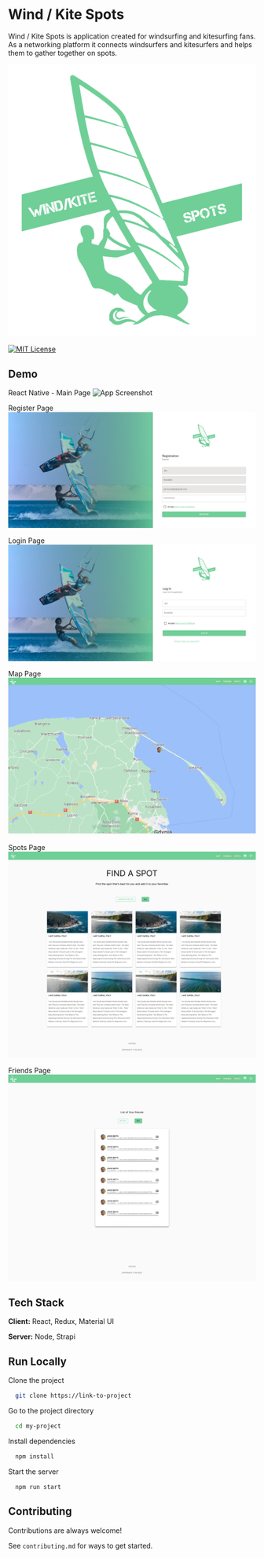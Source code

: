 # Wind / Kite Spots

Wind / Kite Spots is application created for windsurfing and kitesurfing fans. As a networking platform it connects windsurfers and kitesurfers and helps them to gather together on spots.

![Logo](https://github.com/Nowik434/Wind-Kite-Spots/blob/main/Concept/logo.png)

[![MIT License](https://img.shields.io/badge/License-MIT-green.svg)](https://choosealicense.com/licenses/mit/)

## Demo

React Native - Main Page
![App Screenshot](https://github.com/Nowik434/Wind-Kite-Spots/blob/main/Concept/iPhone%main%page.png)

Register Page
![App Screenshot](https://github.com/Nowik434/Wind-Kite-Spots/blob/main/Concept/Register%20Page.png)

Login Page
![App Screenshot](https://github.com/Nowik434/Wind-Kite-Spots/blob/main/Concept/Login%20Page.png)

Map Page
![App Screenshot](https://github.com/Nowik434/Wind-Kite-Spots/blob/main/Concept/Map.png)

Spots Page
![App Screenshot](https://github.com/Nowik434/Wind-Kite-Spots/blob/main/Concept/Spots.png)

Friends Page
![App Screenshot](https://github.com/Nowik434/Wind-Kite-Spots/blob/main/Concept/Friends.png)

## Tech Stack

**Client:** React, Redux, Material UI

**Server:** Node, Strapi

## Run Locally

Clone the project

```bash
  git clone https://link-to-project
```

Go to the project directory

```bash
  cd my-project
```

Install dependencies

```bash
  npm install
```

Start the server

```bash
  npm run start
```

## Contributing

Contributions are always welcome!

See `contributing.md` for ways to get started.
